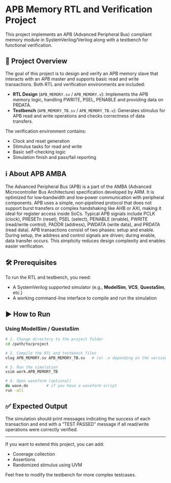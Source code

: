 # APB Memory RTL and Verification Project

This project implements an APB (Advanced Peripheral Bus) compliant memory module in SystemVerilog/Verilog along with a testbench for functional verification.

## 📌 Project Overview

The goal of this project is to design and verify an APB memory slave that interacts with an APB master and supports basic read and write transactions. Both RTL and verification environments are included:

* **RTL Design** (`APB_MEMORY.sv` / `APB_MEMORY.v`): Implements the APB memory logic, handling PWRITE, PSEL, PENABLE and providing data on PRDATA.
* **Testbench** (`APB_MEMORY_TB.sv` / `APB_MEMORY_TB.v`): Generates stimulus for APB read and write operations and checks correctness of data transfers.

The verification environment contains:

* Clock and reset generation
* Stimulus tasks for read and write
* Basic self-checking logic
* Simulation finish and pass/fail reporting

## ℹ️ About APB AMBA

The Advanced Peripheral Bus (APB) is a part of the AMBA (Advanced Microcontroller Bus Architecture) specification developed by ARM. It is optimized for low‐bandwidth and low‐power communication with peripheral components. APB uses a simple, non‑pipelined protocol that does not support burst transfers or complex handshaking like AHB or AXI, making it ideal for register access inside SoCs. Typical APB signals include PCLK (clock), PRESETn (reset), PSEL (select), PENABLE (enable), PWRITE (read/write control), PADDR (address), PWDATA (write data), and PRDATA (read data). APB transactions consist of two phases: setup and enable. During setup, the address and control signals are driven; during enable, data transfer occurs. This simplicity reduces design complexity and enables easier verification.

## 🛠️ Prerequisites

To run the RTL and testbench, you need:

* A SystemVerilog supported simulator (e.g., **ModelSim**, **VCS**, **QuestaSim**, etc.)
* A working command-line interface to compile and run the simulation

## ▶️ How to Run

### Using ModelSim / QuestaSim

```bash
# 1. Change directory to the project folder
cd /path/to/project

# 2. Compile the RTL and testbench files
vlog APB_MEMORY.sv APB_MEMORY_TB.sv   # (or .v depending on the version)

# 3. Run the simulation
vsim work.APB_MEMORY_TB

# 4. Open waveform (optional)
do wave.do        # if you have a waveform script
run -all
```

## ✅ Expected Output

The simulation should print messages indicating the success of each transaction and end with a “TEST PASSED” message if all read/write operations were correctly verified.

---

If you want to extend this project, you can add:

* Coverage collection
* Assertions
* Randomized stimulus using UVM

Feel free to modify the testbench for more complex testcases.
